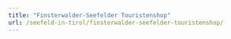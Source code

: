 ```yaml
---
title: "Finsterwalder-Seefelder Touristenshop"
url: /seefeld-in-tirol/finsterwalder-seefelder-touristenshop/
---
```

